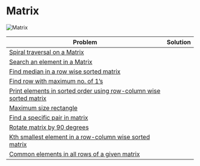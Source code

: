 # Matrix <a name="2"></a>
<img src="https://img.shields.io/badge/Matrix-10-green?style=for-the-badge" alt="Matrix">

| Problem  | Solution |
|-------------| --------- |
| <a href="https://www.geeksforgeeks.org/print-a-given-matrix-in-spiral-form/">Spiral traversal on a Matrix</a> |      |
| <a href="https://www.geeksforgeeks.org/search-in-row-wise-and-column-wise-sorted-matrix/">Search an element in a Matrix</a> |      |
| <a href="https://www.geeksforgeeks.org/find-median-row-wise-sorted-matrix/">Find median in a row wise sorted matrix</a> |      |
| <a href="https://www.geeksforgeeks.org/find-the-row-with-maximum-number-1s/">Find row with maximum no. of 1’s</a> |      |
| <a href="https://www.geeksforgeeks.org/print-elements-sorted-order-row-column-wise-sorted-matrix/">Print elements in sorted order using row-column wise sorted matrix</a> |      |
| <a href="https://www.geeksforgeeks.org/maximum-size-rectangle-binary-sub-matrix-1s/">Maximum size rectangle</a> |      |
| <a href="https://www.geeksforgeeks.org/find-a-specific-pair-in-matrix">Find a specific pair in matrix</a> |      |
| <a href="https://www.geeksforgeeks.org/rotate-a-matrix-by-90-degree-in-clockwise-direction-without-using-any-extra-space/">Rotate matrix by 90 degrees</a> |      |
| <a href="https://www.geeksforgeeks.org/kth-smallest-element-in-a-row-wise-and-column-wise-sorted-2d-array-set-1/">Kth smallest element in a row-column wise sorted matrix</a> |      |
| <a href="https://www.geeksforgeeks.org/common-elements-in-all-rows-of-a-given-matrix/">Common elements in all rows of a given matrix</a> |      |